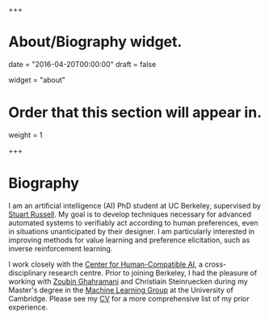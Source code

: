 +++
# About/Biography widget.

date = "2016-04-20T00:00:00"
draft = false

widget = "about"

# Order that this section will appear in.
weight = 1

+++

# Biography

I am an artificial intelligence (AI) PhD student at UC Berkeley, supervised by [Stuart Russell](https://people.eecs.berkeley.edu/~russell/). My goal is to develop techniques necessary for advanced automated systems to verifiably act according to human preferences, even in situations unanticipated by their designer. I am particularly interested in improving methods for value learning and preference elicitation, such as inverse reinforcement learning. 

I work closely with the [Center for Human-Compatible AI](http://humancompatible.ai/), a cross-disciplinary research centre. Prior to joining Berkeley, I had the pleasure of working with [Zoubin Ghahramani](http://mlg.eng.cam.ac.uk/zoubin/) and Christiain Steinruecken during my Master's degree in the [Machine Learning Group](http://mlg.eng.cam.ac.uk/) at the University of Cambridge. Please see my [CV](CV.pdf) for a more comprehensive list of my prior experience.
